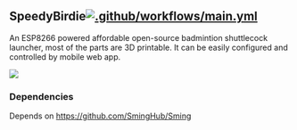 ## SpeedyBirdie[![.github/workflows/main.yml](https://github.com/xeonqq/SpeedyBirdie/actions/workflows/main.yml/badge.svg)](https://github.com/xeonqq/SpeedyBirdie/actions/workflows/main.yml)
An ESP8266 powered affordable open-source badmintion shuttlecock launcher, most of the parts are 3D printable. 
It can be easily configured and controlled by mobile web app.

![](pics/IMG_1548.JPG)

### Dependencies
Depends on https://github.com/SmingHub/Sming
